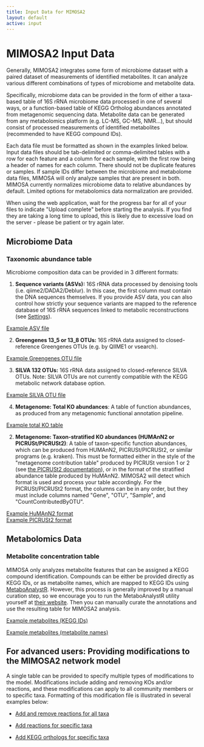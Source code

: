 ```yaml
---
title: Input Data for MIMOSA2
layout: default
active: input
---
```


# MIMOSA2 Input Data

Generally, MIMOSA2 integrates some form of microbiome dataset with a paired dataset of measurements of identified metabolites. It can analyze various different combinations of types of microbiome and metabolite data. 

Specifically, microbiome data can be provided in the form of either a taxa-based table of 16S rRNA microbiome data processed in one of several ways, 
or a function-based table of KEGG Ortholog abundances annotated from metagenomic sequencing data. Metabolite data can be generated from any metabolomics platform (e.g. LC-MS, GC-MS, NMR...), but should 
consist of processed measurements of identified metabolites (recommended to have KEGG compound IDs).

Each data file must be formatted as shown in the examples linked below. Input data files should be tab-delimited or comma-delimited tables with a row for each feature and a column for each sample, 
with the first row being a header of names for each column. 
There should not be duplicate features or samples. If sample IDs differ between the microbiome and metabolome data files, MIMOSA will only analyze samples that are present in both. 
MIMOSA currently normalizes microbiome data to relative abundances by default. Limited options for metabolomics data normalization are provided. 

When using the web application, wait for the progress bar for all of your files to indicate "Upload complete" before starting the analysis. If you find they are taking a long time to upload, this is likely due to 
excessive load on the server - please be patient or try again later.

<h2 id="taxonomy">Microbiome Data</h2>

<h3>Taxonomic abundance table</h3>

Microbiome composition data can be provided in 3 different formats: 

1) **Sequence variants (ASVs):** 16S rRNA data processed by denoising tools (i.e. qiime2/DADA2/Deblur). In this case, the first column must contain the DNA sequences themselves. 
If you provide ASV data, you can also control how strictly your sequence variants are mapped to the reference database of 16S rRNA sequences linked to metabolic reconstructions (see [Settings](settings.html)).

<a href="test_seqs.txt" target="_blank">Example ASV file </a>

2) **Greengenes 13_5 or 13_8 OTUs:** 16S rRNA data assigned to closed-reference Greengenes OTUs (e.g. by QIIME1 or vsearch). 

<a href="test_gg.txt" target="_blank">Example Greengenes OTU file </a>

3) **SILVA 132 OTUs:** 16S rRNA data assigned to closed-reference SILVA OTUs. Note: SILVA OTUs are not currently compatible with the KEGG metabolic network database option.

<a href="test_silva.txt" target="_blank">Example SILVA OTU file </a>

4) **Metagenome: Total KO abundances**: A table of function abundances, as produced from any metagenomic functional annotation pipeline.

<a href="https://elbo-spice.gs.washington.edu/shiny/MIMOSA2shiny/test_metagenome.txt" target="_blank">Example total KO table</a>

2) **Metagenome: Taxon-stratified KO abundances (HUMAnN2 or PICRUSt/PICRUSt2)**: A table of taxon-specific function abundances, which can be produced from HUMAnN2, PICRUSt/PICRUSt2, or similar programs (e.g. kraken). This must be formatted either in the style
of the "metagenome contribution table" produced by PICRUSt version 1 or 2 (see [the PICRUSt2 documentation](https://github.com/picrust/picrust2/wiki/Full-pipeline-script)), or
in the format of the stratified abundance table produced by HuMAnN2. MIMOSA2 will detect which format is used and process your table accordingly. For the PICRUSt/PICRUSt2 format, the columns can be in any order, but they must include columns named "Gene", "OTU", "Sample", and "CountContributedByOTU".
 
<a href="test_stratified_kos.txt" target="_blank">Example HuMAnN2 format</a><br>
<a href="test_contributions.txt" target="_blank">Example PICRUSt2 format</a>

<h2 id="function">Metabolomics Data</h2>

<h3>Metabolite concentration table</h3>

MIMOSA only analyzes metabolite features that can be assigned a KEGG compound identification. Compounds can be either be provided directly as KEGG IDs, 
or as metabolite names, which are mapped to KEGG IDs using [MetaboAnalystR](https://www.metaboanalyst.ca/). 
However, this process is generally improved by a manual curation step, so we encourage you to run the MetaboAnalystR utility yourself at [their website](https://www.metaboanalyst.ca/faces/ModuleView.xhtml). 
Then you can manually curate the annotations and use the resulting table for MIMOSA2 analysis.

<a href="test_mets.txt" target="_blank">Example metabolites (KEGG IDs) </a>

<a href="test_mets_names.txt" target="_blank">Example metabolites (metabolite names) </a>

## For advanced users: Providing modifications to the MIMOSA2 network model

A single table can be provided to specify multiple types of modifications to the model. Modifications include adding and removing KOs and/or reactions, and these modifications
can apply to all community members or to specific taxa. Formatting of this modification file is illustrated in several examples below:

- <a href="test_netAdd_rxns_AGORA.txt" target="_blank">Add and remove reactions for all taxa</a>

- <a href="test_netAdd_species_rxns_KEGG.txt" target="_blank">Add reactions for specific taxa</a>
 
- <a href="test_netAdd_genes_KEGG.txt" target="_blank">Add KEGG orthologs for specific taxa</a>

